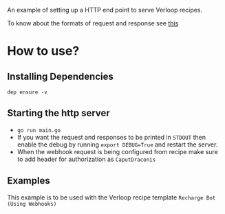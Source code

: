 An example of setting up a HTTP end point to serve Verloop recipes.

To know about the formats of request and response see [this](../README.md)

# How to use?

## Installing Dependencies

```
dep ensure -v
```

## Starting the http server

  * `go run main.go`
  * If you want the request and responses to be printed in `STDOUT` then enable the debug by running `export DEBUG=True` and restart the server.
  * When the webhook request is being configured from recipe make sure to add header for authorization as `CaputDraconis`

## Examples
This example is to be used with the Verloop recipe template `Recharge Bot (Using Webhooks)`